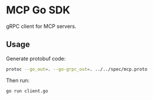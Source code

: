 # MCP Go SDK

gRPC client for MCP servers.

## Usage

Generate protobuf code:

```bash
protoc --go_out=. --go-grpc_out=. ../../spec/mcp.proto
```

Then run:

```bash
go run client.go
```